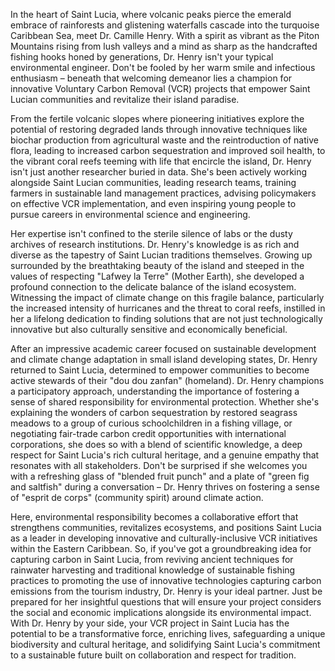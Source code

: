 In the heart of Saint Lucia, where volcanic peaks pierce the emerald embrace of rainforests and glistening waterfalls cascade into the turquoise Caribbean Sea, meet Dr. Camille Henry. With a spirit as vibrant as the Piton Mountains rising from lush valleys and a mind as sharp as the handcrafted fishing hooks honed by generations, Dr. Henry isn't your typical environmental engineer. Don't be fooled by her warm smile and infectious enthusiasm – beneath that welcoming demeanor lies a champion for innovative Voluntary Carbon Removal (VCR) projects that empower Saint Lucian communities and revitalize their island paradise.

From the fertile volcanic slopes where pioneering initiatives explore the potential of restoring degraded lands through innovative techniques like biochar production from agricultural waste and the reintroduction of native flora, leading to increased carbon sequestration and improved soil health, to the vibrant coral reefs teeming with life that encircle the island, Dr. Henry isn't just another researcher buried in data. She's been actively working alongside Saint Lucian communities, leading research teams, training farmers in sustainable land management practices, advising policymakers on effective VCR implementation, and even inspiring young people to pursue careers in environmental science and engineering.

Her expertise isn't confined to the sterile silence of labs or the dusty archives of research institutions. Dr. Henry's knowledge is as rich and diverse as the tapestry of Saint Lucian traditions themselves. Growing up surrounded by the breathtaking beauty of the island and steeped in the values of respecting "Lafwey la Terre" (Mother Earth), she developed a profound connection to the delicate balance of the island ecosystem. Witnessing the impact of climate change on this fragile balance, particularly the increased intensity of hurricanes and the threat to coral reefs, instilled in her a lifelong dedication to finding solutions that are not just technologically innovative but also culturally sensitive and economically beneficial.

After an impressive academic career focused on sustainable development and climate change adaptation in small island developing states, Dr. Henry returned to Saint Lucia, determined to empower communities to become active stewards of their "dou dou zanfan" (homeland). Dr. Henry champions a participatory approach, understanding the importance of fostering a sense of shared responsibility for environmental protection. Whether she's explaining the wonders of carbon sequestration by restored seagrass meadows to a group of curious schoolchildren in a fishing village, or negotiating fair-trade carbon credit opportunities with international corporations, she does so with a blend of scientific knowledge, a deep respect for Saint Lucia's rich cultural heritage, and a genuine empathy that resonates with all stakeholders. Don't be surprised if she welcomes you with a refreshing glass of "blended fruit punch" and a plate of "green fig and saltfish" during a conversation – Dr. Henry thrives on fostering a sense of "esprit de corps" (community spirit) around climate action.

Here, environmental responsibility becomes a collaborative effort that strengthens communities, revitalizes ecosystems, and positions Saint Lucia as a leader in developing innovative and culturally-inclusive VCR initiatives within the Eastern Caribbean. So, if you've got a groundbreaking idea for capturing carbon in Saint Lucia, from reviving ancient techniques for rainwater harvesting and traditional knowledge of sustainable fishing practices to promoting the use of innovative technologies capturing carbon emissions from the tourism industry, Dr. Henry is your ideal partner. Just be prepared for her insightful questions that will ensure your project considers the social and economic implications alongside its environmental impact. With Dr. Henry by your side, your VCR project in Saint Lucia has the potential to be a transformative force, enriching lives, safeguarding a unique biodiversity and cultural heritage, and solidifying Saint Lucia's commitment to a sustainable future built on collaboration and respect for tradition. 
